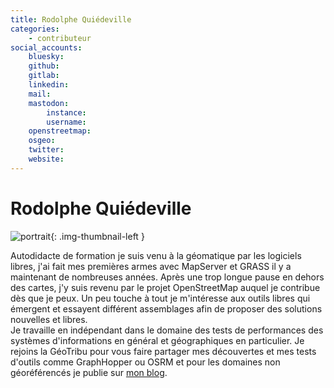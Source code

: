 ```yaml
---
title: Rodolphe Quiédeville
categories:
    - contributeur
social_accounts:
    bluesky:
    github:
    gitlab:
    linkedin:
    mail:
    mastodon:
        instance:
        username:
    openstreetmap:
    osgeo:
    twitter:
    website:
---
```


# Rodolphe Quiédeville

<!-- --8<-- [start:author-sign-block] -->

![portrait](https://cdn.geotribu.fr/img/internal/contributeurs/rqui.jfif "portrait"){: .img-thumbnail-left }

Autodidacte de formation je suis venu à la géomatique par les logiciels libres, j'ai fait mes premières armes avec MapServer et GRASS il y a maintenant de nombreuses années. Après une trop longue pause en dehors des cartes, j'y suis revenu par le projet OpenStreetMap auquel je contribue dès que je peux. Un peu touche à tout je m'intéresse aux outils libres qui émergent et essayent différent assemblages afin de proposer des solutions nouvelles et libres.  
Je travaille en indépendant dans le domaine des tests de performances des systèmes d'informations en général et géographiques en particulier.
Je rejoins la GéoTribu pour vous faire partager mes découvertes et mes tests d'outils comme GraphHopper ou OSRM et pour les domaines non géoréférencés je publie sur [mon blog](http://blog.rodolphe.quiedeville.org/).

<!-- --8<-- [end:author-sign-block] -->
